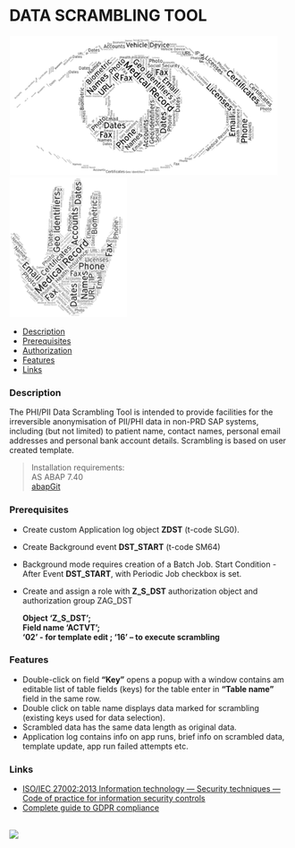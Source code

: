 
# DATA SCRAMBLING TOOL

<p float="left" style="padding: 0px">
  <img src="/DST2.png" height="250" />
  <img src="/DST1.png" height="250" />
</p>

* [Description](#Description)
* [Prerequisites](#Prerequisites)
* [Authorization](#Authorization)
* [Features](#Features)
* [Links](#Links)

### Description

The PHI/PII Data Scrambling Tool is intended to provide facilities for the irreversible anonymisation of PII/PHI data in non-PRD SAP systems, including (but not limited) to patient name, contact names, personal email addresses and personal bank account details. Scrambling is based on user created template.
> Installation requirements: <br>
> AS ABAP 7.40<br>
> <a href="https://docs.abapgit.org/">abapGit</a><br>

### Prerequisites

- Create custom Application log object **ZDST** (t-code SLG0).
- Create Background event **DST_START** (t-code SM64)
- Background mode requires creation of a Batch Job. Start Condition - After Event **DST_START**, with Periodic Job checkbox is set. 
- Create and assign a role with **Z_S_DST** authorization object and authorization group ZAG_DST

  **Object  ‘Z_S_DST’;  
  Field name ‘ACTVT’;  
  ‘02’ - for template edit ; 
  ‘16’ – to execute scrambling**

### Features

- Double-click on field **“Key”** opens a popup with a window contains am editable list of table fields (keys) for the table enter in **“Table name”** field in the same row. 
- Double click on table name displays data marked for scrambling (existing keys used for data selection).
- Scrambled data has the same data length as original data. 
- Application log contains info on app runs, brief info on scrambled data, template update, app run failed attempts etc.


### Links

* [ISO/IEC 27002:2013
Information technology — Security techniques — Code of practice for information security controls](https://www.iso.org/standard/54533.html)
* [Complete guide to GDPR compliance](https://gdpr.eu/)
<br>
<img src="https://github.com/Vlutsas/SAP_DST/blob/main/DST3.png"  width="1000" />

